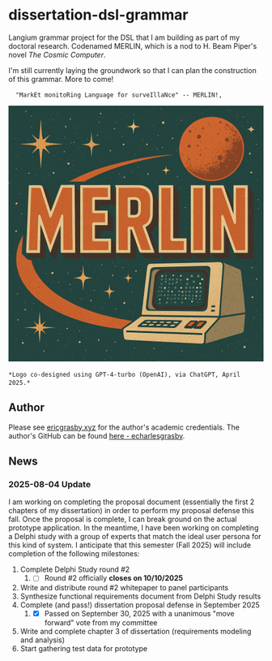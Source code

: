 # dissertation-dsl-grammar

Langium grammar project for the DSL that I am building as part of my doctoral research. Codenamed MERLIN, which is a nod to H. Beam Piper's novel *The Cosmic Computer*.

I'm still currently laying the groundwork so that I can plan the construction of this grammar. More to come!

```
  "MarkEt monitoRing Language for surveIllaNce" -- MERLIN!, 
```

![MerlinLang](assets/merlin.png)

```
*Logo co-designed using GPT-4-turbo (OpenAI), via ChatGPT, April 2025.*
```
## Author

Please see [ericgrasby.xyz](https://ericgrasby.xyz/academic) for the author's academic credentials. The author's GitHub can be found [here - echarlesgrasby](https://github.com/echarlesgrasby).

## News

### 2025-08-04 Update

I am working on completing the proposal document (essentially the first 2 chapters of my dissertation) in order to perform my proposal defense this fall. Once the proposal is complete, I can break ground on the actual prototype application. 
In the meantime, I have been working on completing a Delphi study with a group of experts that match the ideal user persona for this kind of system. I anticipate that this semester (Fall 2025) will include completion of the following milestones:

1. Complete Delphi Study round #2
    1. - [ ] Round #2 officially **closes on 10/10/2025**
3. Write and distribute round #2 whitepaper to panel participants
4. Synthesize functional requirements document from Delphi Study results
5. Complete (and pass!) dissertation proposal defense in September 2025
    1. - [X] Passed on September 30, 2025 with a unanimous "move forward" vote from my committee
6. Write and complete chapter 3 of dissertation (requirements modeling and analysis)
7. Start gathering test data for prototype

